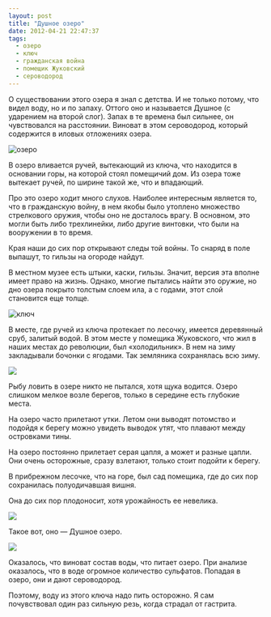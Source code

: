 ```yaml
---
layout: post
title: "Душное озеро"
date: 2012-04-21 22:47:37
tags:
  - озеро
  - ключ
  - гражданская война
  - помещик Жуковский
  - сероводород
---
```

О существовании этого озера я знал с детства. И не только потому, что
видел воду, но и по запаху. Оттого оно и называется Душное (с ударением
на второй слог). Запах в те времена был сильнее, он чувствовался на
расстоянии. Виноват в этом сероводород, который содержится в иловых
отложениях озера.

![озеро](http://fishingguru.ru/uploads/images/00/00/01/2012/04/21/f282e8.jpg)

В озеро вливается ручей, вытекающий из ключа, что находится в основании
горы, на которой стоял помещичий дом. Из озера тоже вытекает ручей, по
ширине такой же, что и впадающий.

Про это озеро ходит много слухов. Наиболее интересным является то, что в
гражданскую войну, в нем якобы было утоплено множество стрелкового
оружия, чтобы оно не досталось врагу. В основном, это могли быть либо
трехлинейки, либо другие винтовки, что были на вооружении в то время.

Края наши до сих пор открывают следы той войны. То снаряд в поле
выпашут, то гильзы на огороде найдут.

В местном музее есть штыки, каски, гильзы. Значит, версия эта вполне
имеет право на жизнь. Однако, многие пытались найти это оружие, но дно
озера покрыто толстым слоем ила, а с годами, этот слой становится еще
толще.

![ключ](http://fishingguru.ru/uploads/images/00/00/01/2012/04/21/2a95d5.jpg)

В месте, где ручей из ключа протекает по лесочку, имеется деревянный
сруб, залитый водой. В этом месте у помещика Жуковского, что жил в наших
местах до революции, был «холодильник». В нем на зиму закладывали
бочонки с ягодами. Так земляника сохранялась всю зиму.

![](http://fishingguru.ru/uploads/images/00/00/01/2012/04/21/a18de5.jpg)

Рыбу ловить в озере никто не пытался, хотя щука водится. Озеро слишком
мелкое возле берегов, только в середине есть глубокие места.

На озеро часто прилетают утки. Летом они выводят потомство и подойдя к
берегу можно увидеть выводок утят, что плавают между островками тины.

На озеро постоянно прилетает серая цапля, а может и разные цапли. Они
очень осторожные, сразу взлетают, только стоит подойти к берегу.

В прибрежном лесочке, что на горе, был сад помещика, где до сих пор
сохранилась полуодичавшая вишня.

Она до сих пор плодоносит, хотя урожайность ее невелика.

![](http://fishingguru.ru/uploads/images/00/00/01/2012/05/05/9453f0.jpg)

Такое вот, оно — Душное озеро.

![](http://fishingguru.ru/uploads/images/00/00/01/2012/04/21/ed4c84.jpg)

Оказалось, что виноват состав воды, что питает озеро. При анализе
оказалось, что в воде огромное количество сульфатов. Попадая в озеро,
они и дают сероводород.

Поэтому, воду из этого ключа надо пить осторожно. Я сам почувствовал
один раз сильную резь, когда страдал от гастрита.
